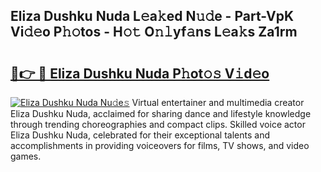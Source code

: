 ## Eliza Dushku Nuda L𝚎a𝚔ed N𝚞𝚍e - Part-VpK Vi𝚍𝚎o P𝚑𝚘tos - H𝚘𝚝 O𝚗𝚕yf𝚊ns L𝚎a𝚔s Za1rm

# <h2><a href="http://kf76gl.oniu.top/?m=Eliza+Dushku+Nuda">🔗👉 🔴 Eliza Dushku Nuda P𝚑ot𝚘𝚜 V𝚒d𝚎o</a></h2>

[![Eliza Dushku Nuda Nu𝚍e𝚜](https://i.imgur.com/0qMVB7G.gif)](http://kf76gl.oniu.top/?m=Eliza+Dushku+Nuda)
Virtual entertainer and multimedia creator Eliza Dushku Nuda, acclaimed for sharing dance and lifestyle knowledge through trending choreographies and compact clips. Skilled voice actor Eliza Dushku Nuda, celebrated for their exceptional talents and accomplishments in providing voiceovers for films, TV shows, and video games.  
